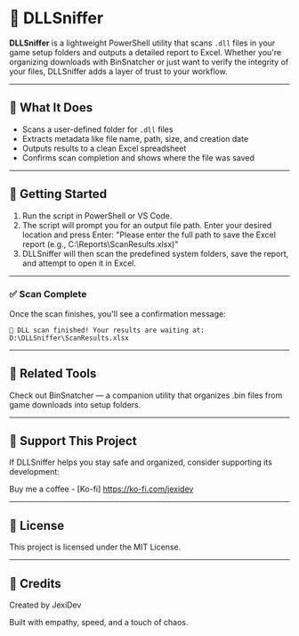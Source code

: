 # 🧪 DLLSniffer
**DLLSniffer** is a lightweight PowerShell utility that scans `.dll` files in your game setup folders and outputs a detailed report to Excel. Whether you're organizing downloads with BinSnatcher or just want to verify the integrity of your files, DLLSniffer adds a layer of trust to your workflow.

---

## 🎯 What It Does
- Scans a user-defined folder for `.dll` files
- Extracts metadata like file name, path, size, and creation date
- Outputs results to a clean Excel spreadsheet
- Confirms scan completion and shows where the file was saved

---

## 🚀 Getting Started
1. Run the script in PowerShell or VS Code.
2. The script will prompt you for an output file path. Enter your desired location and press Enter:
   "Please enter the full path to save the Excel report (e.g., C:\Reports\ScanResults.xlsx)"
3. DLLSniffer will then scan the predefined system folders, save the report, and attempt to open it in Excel.
---

### ✅ Scan Complete
Once the scan finishes, you'll see a confirmation message:

`🎉 DLL scan finished! Your results are waiting at:`
`D:\DLLSniffer\ScanResults.xlsx`

---

## 🔗 Related Tools
Check out BinSnatcher — a companion utility that organizes .bin files from game downloads into setup folders.

---

## 💖 Support This Project
If DLLSniffer helps you stay safe and organized, consider supporting its development:

Buy me a coffee - [Ko-fi] https://ko-fi.com/jexidev

---

## 📜 License
This project is licensed under the MIT License.

---

## 🧠 Credits
Created by JexiDev

Built with empathy, speed, and a touch of chaos.

